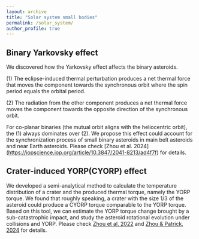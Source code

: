 ```yaml
---
layout: archive
title: "Solar system small bodies"
permalink: /solar_system/
author_profile: true
---
```




Binary Yarkovsky effect
-----
We discovered how the Yarkovsky effect affects the binary asteroids.

(1) The eclipse-induced thermal perturbation produces a net thermal force that moves the component towards the synchronous orbit where the spin period equals the orbital period.

(2) The radiation from the other component produces a net thermal force moves the component towards the opposite direction of the synchronous orbit.

For co-planar binaries (the mutual orbit aligns with the heliocentric orbit), the (1) always dominates over (2). We propose this effect could account for the synchronization process of small binary asteroids in main belt asteroids and near Earth asteroids. Please check [Zhou et al. 2024] (https://iopscience.iop.org/article/10.3847/2041-8213/ad4f7f) for details.


Crater-induced YORP(CYORP) effect
-----
We developed a semi-analytical method to calculate the temperature distribution of a crater and the produced thermal torque, namely the YORP torque. We found that roughly speaking, a crater with the size 1/3 of the asteroid could produce a CYORP torque comparable to the YORP torque. Based on this tool, we can estimate the YORP torque change brought by a sub-catastrophic impact, and study the asteroid rotational evolution under collisions and YORP. Please check [Zhou et al. 2022]() and [Zhou & Patrick, 2024]() for details. 

